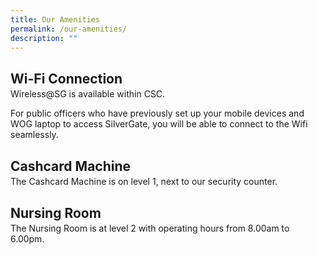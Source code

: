 ```yaml
---
title: Our Amenities
permalink: /our-amenities/
description: ""
---
```

<style>
.theheader {
	margin-bottom: -0.5em !important;
	}
	
</style>

<h2 class="theheader">Wi-Fi Connection</h2>
<p>Wireless@SG is available within CSC. 

For public officers who have previously set up your mobile devices and WOG laptop to access SilverGate, you will be able to connect
to the Wifi seamlessly.</p>
<h2 class="theheader">Cashcard Machine</h2>
<p>The Cashcard Machine is on level 1, next to our security counter.</p>
<h2 class="theheader">Nursing Room</h2>
<p>The Nursing Room is at level 2 with operating hours from 8.00am to 6.00pm.</p>